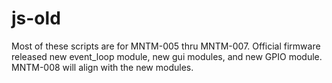 # js-old
Most of these scripts are for MNTM-005 thru MNTM-007.
Official firmware released new event_loop module, new gui modules, and new GPIO module.
MNTM-008 will align with the new modules.
